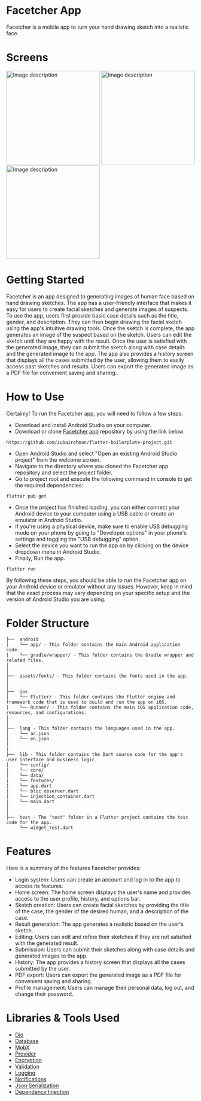 # Facetcher App

Facetcher is a mobile app to turn your hand drawing sketch into a realistic face.

# Screens

<img src="https://user-images.githubusercontent.com/102770811/236689485-db05beca-716e-4e9a-ada1-1b2ecac1e5da.jpg" alt="Image description" width="250"/>   <img src="https://user-images.githubusercontent.com/102770811/236689495-03db2313-624d-49e4-9f3e-ce2a4e540468.jpg" alt="Image description" width="250"/>   <img src="https://user-images.githubusercontent.com/102770811/236689502-c43f0f44-c080-4024-83a2-6bb3bda9bd03.jpg" alt="Image description" width="250"/>

# Getting Started

Facetcher is an app designed to generating images of human face based on hand drawing sketches. The app has a user-friendly interface that makes it easy for users to create facial sketches and generate images of suspects.
To use the app, users first provide basic case details such as the title, gender, and description. They can then begin drawing the facial sketch using the app's intuitive drawing tools. Once the sketch is complete, the app generates an image of the suspect based on the sketch.
Users can edit the sketch until they are happy with the result. Once the user is satisfied with the generated image, they can submit the sketch along with case details and the generated image to the app.
The app also provides a history screen that displays all the cases submitted by the user, allowing them to easily access past sketches and results. Users can export the generated image as a PDF file for convenient saving and sharing..

# How to Use

Certainly! To run the Facetcher app, you will need to follow a few steps:

- Download and install Android Studio on your computer.
- Download or clone [Facetcher app](https://github.com/henry-azer/facetcher-app) repository by using the link below:
```
https://github.com/zubairehman/flutter-boilerplate-project.git
```
- Open Android Studio and select "Open an existing Android Studio project" from the welcome screen.
- Navigate to the directory where you cloned the Facetcher app repository and select the project folder.
- Go to project root and execute the following command in console to get the required dependencies:
```
flutter pub get
```
- Once the project has finished loading, you can either connect your Android device to your computer using a USB cable or create an emulator in Android Studio.
- If you're using a physical device, make sure to enable USB debugging mode on your phone by going to "Developer options" in your phone's settings and toggling the "USB debugging" option.
- Select the device you want to run the app on by clicking on the device dropdown menu in Android Studio.
- Finally, Run the app.
```
flutter run
```

By following these steps, you should be able to run the Facetcher app on your Android device or emulator without any issues. However, keep in mind that the exact process may vary depending on your specific setup and the version of Android Studio you are using.

# Folder Structure

```
├──  android 
|    └── app/ - This folder contains the main Android application code.
|    └── gradle/wrapper/ - This folder contains the Gradle wrapper and related files.
│    
│
├──  assets/fonts/ - This folder contains the fonts used in the app.
│    
│
├──  ios
│    └── Flutter/ - This folder contains the Flutter engine and framework code that is used to build and run the app on iOS.
|    └── Runner/ - This folder contains the main iOS application code, resources, and configurations.
│    
│
├──  lang - This folder contains the languages used in the app.
│    └── ar.json 
│    └── en.json  
|
|
├──  lib - This folder contains the Dart source code for the app's user interface and business logic.
│    └── config/
|    └── core/
|    └── data/
|    └── features/
|    └── app.dart
|    └── bloc_observer.dart
|    └── injection_container.dart
|    └── main.dart
│
│
├──  test - The "test" folder in a Flutter project contains the test code for the app.
     └── widget_test.dart
```

# Features

Here is a summary of the features Facetcher provides:

- Login system: Users can create an account and log in to the app to access its features.
- Home screen: The home screen displays the user's name and provides access to the user profile, history, and options bar.
- Sketch creation: Users can create facial sketches by providing the title of the case, the gender of the desired human, and a description of the case.
- Result generation: The app generates a realistic based on the user's sketch.
- Editing: Users can edit and refine their sketches if they are not satisfied with the generated result.
- Submission: Users can submit their sketches along with case details and generated images to the app.
- History: The app provides a history screen that displays all the cases submitted by the user.
- PDF export: Users can export the generated image as a PDF file for convenient saving and sharing.
- Profile management: Users can manage their personal data, log out, and change their password.

# Libraries & Tools Used

- [Dio](https://github.com/cfug/dio)
- [Database](https://github.com/tekartik/sembast.dart)
- [MobX](https://github.com/mobxjs/mobx.dart)
- [Provider](https://github.com/rrousselGit/provider)
- [Encryption](https://github.com/xxtea/xxtea-dart)
- [Validation](https://github.com/dart-league/validators)
- [Logging](https://github.com/zubairehman/Flogs)
- [Notifications](https://github.com/AndreHaueisen/flushbar)
- [Json Serialization](https://github.com/google/json_serializable.dart)
- [Dependency Injection](https://github.com/fluttercommunity/get_it)
